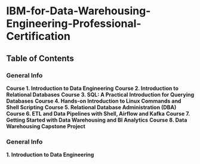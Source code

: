 # IBM-for-Data-Warehousing-Engineering-Professional-Certification

## Table of Contents
### General Info
**Course 1. Introduction to Data Engineering**
**Course 2. Introduction to Relational Databases**
**Course 3. SQL: A Practical Introduction for Querying Databases**
**Course 4. Hands-on Introduction to Linux Commands and Shell Scripting**
**Course 5. Relational Database Administration (DBA)**
**Course 6. ETL and Data Pipelines with Shell, Airflow and Kafka**
**Course 7. Getting Started with Data Warehousing and BI Analytics**
**Course 8. Data Warehousing Capstone Project**

### General Info

**1. Introduction to Data Engineering**

